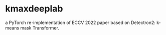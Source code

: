 # kmaxdeeplab
a PyTorch re-implementation of ECCV 2022 paper based on Detectron2: k-means mask Transformer.
